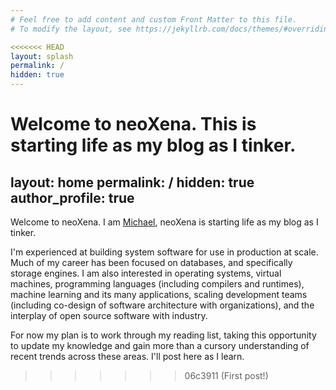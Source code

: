 ```yaml
---
# Feel free to add content and custom Front Matter to this file.
# To modify the layout, see https://jekyllrb.com/docs/themes/#overriding-theme-defaults

<<<<<<< HEAD
layout: splash
permalink: /
hidden: true
---
```


Welcome to neoXena. This is starting life as my blog as I tinker.
=======
layout: home
permalink: /
hidden: true
author_profile: true
---

Welcome to neoXena. I am [Michael](/about), neoXena is starting life as my blog as I tinker.

I'm experienced at building system software for use in production at scale. Much of my career has been focused on databases, and specifically storage engines. I am also interested in operating systems, virtual machines, programming languages (including compilers and runtimes), machine learning and its many applications, scaling development teams (including co-design of software architecture with organizations), and the interplay of open source software with industry.

For now my plan is to work through my reading list, taking this opportunity to update my knowledge and gain more than a cursory understanding of recent trends across these areas. I'll post here as I learn.
>>>>>>> 06c3911 (First post!)
